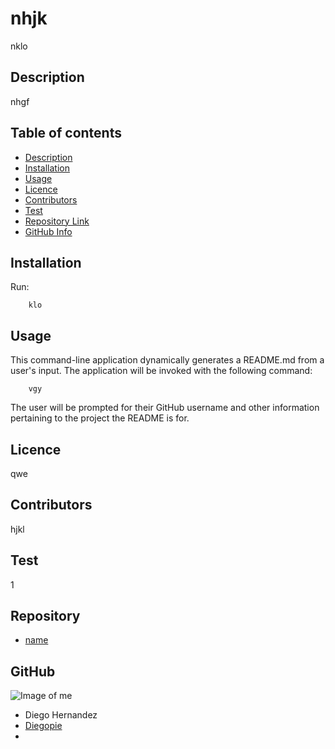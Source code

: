 
# **nhjk**
nklo
## Description 
nhgf
## Table of contents
- [Description](#Description)
- [Installation](#Installation)
- [Usage](#Usage)
- [Licence](#Licence)
- [Contributors](#Contributors)
- [Test](#Test)
- [Repository Link](#Repository)
- [GitHub Info](#GitHub) 
## Installation
  Run:

        klo
        
## Usage
  This command-line application dynamically generates a README.md from a user's input. The application will be invoked with the following command:

        vgy

  The user will be prompted for their GitHub username and other information pertaining to the project the README is for.
## Licence
qwe
## Contributors
hjkl
## Test
1
## Repository
- [name](link)
## GitHub
![Image of me](https://avatars1.githubusercontent.com/u/67803440?v=4)
- Diego Hernandez
- [Diegopie](https://github.com/Diegopie)
- <null>
